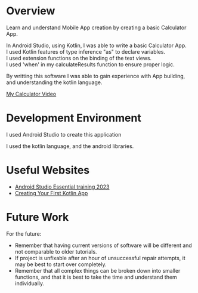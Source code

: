 # Overview

Learn and understand Mobile App creation by creating a basic Calculator App.

In Android Studio, using Kotlin, I was able to write a basic Calculator App.    
I used Kotlin features of type inference "as" to declare variables.  
I used extension functions on the binding of the text views.  
I used 'when' in my calculateResults function to ensure proper logic.  


By writting this software I was able to gain experience with App building, and understanding the kotlin language.  



[My Calculator Video](https://youtu.be/V1BP64kGU8w)

# Development Environment

I used Android Studio to create this application

I used the kotlin language, and the android libraries.

# Useful Websites


- [Android Studio Essential training 2023](https://www.youtube.com/watch?v=i8z3KIbe1xY)
- [Creating Your First Kotlin App](https://www.youtube.com/watch?v=0bfEO6z-Bgs)

# Future Work

For the future:

- Remember that having current versions of software will be different and not comparable to older tutorials.
- If project is unfixable after an hour of unsuccessful repair attempts, it may be best to start over completely.
- Remember that all complex things can be broken down into smaller functions, and that it is best to take the time and understand them individually.
